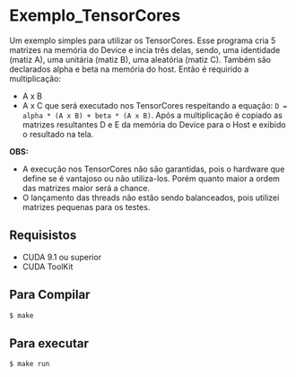 # Exemplo_TensorCores
Um exemplo simples para utilizar os TensorCores.
Esse programa cria 5 matrizes na memória do Device e incia três delas, sendo, uma identidade (matiz A), uma unitária (matiz B), uma aleatória (matiz C). Também são declarados alpha e beta na memória do host.
Então é requirido a multiplicação:
* A x B
* A x C
que será executado nos TensorCores respeitando a equação: `D = alpha * (A x B) + beta * (A x B)`.
Após a multiplicação é copiado as matrizes resultantes D e E da memória do Device para o Host e exibido o resultado na tela.

**OBS:**
* A execução nos TensorCores não são garantidas, pois o hardware que define se é vantajoso ou não utiliza-los. Porém quanto maior a ordem das matrizes maior será a chance.
* O lançamento das threads não estão sendo balanceados, pois utilizei matrizes pequenas para os testes.
  
## Requisistos
* CUDA 9.1 ou superior
* CUDA ToolKit

## Para Compilar
```bash
$ make
```

## Para executar
```bash
$ make run
```
